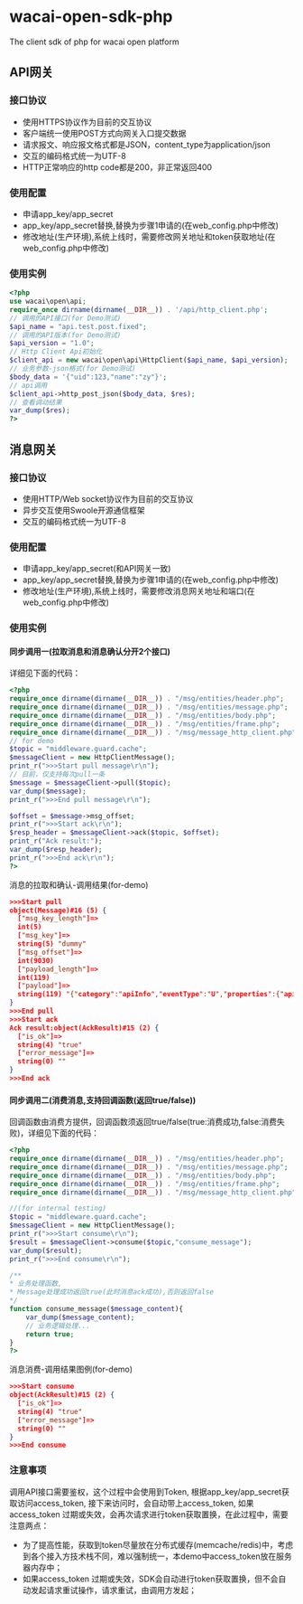 # wacai-open-sdk-php
The client sdk of php for wacai open platform

## API网关
### 接口协议
- 使用HTTPS协议作为目前的交互协议
- 客户端统一使用POST方式向网关入口提交数据
- 请求报文、响应报文格式都是JSON，content_type为application/json
- 交互的编码格式统一为UTF-8
- HTTP正常响应的http code都是200，非正常返回400

### 使用配置
- 申请app_key/app_secret
- app_key/app_secret替换,替换为步骤1申请的(在web_config.php中修改)
- 修改地址(生产环境),系统上线时，需要修改网关地址和token获取地址(在web_config.php中修改)

### 使用实例
```php
<?php
use wacai\open\api;
require_once dirname(dirname(__DIR__)) . '/api/http_client.php';
// 调用的API接口(for Demo测试)
$api_name = "api.test.post.fixed";
// 调用的API版本(for Demo测试)
$api_version = "1.0";
// Http Client Api初始化
$client_api = new wacai\open\api\HttpClient($api_name, $api_version);
// 业务参数-json格式(for Demo测试)
$body_data = '{"uid":123,"name":"zy"}';
// api调用
$client_api->http_post_json($body_data, $res);
// 查看调动结果
var_dump($res);
?>
```

## 消息网关
### 接口协议
- 使用HTTP/Web socket协议作为目前的交互协议
- 异步交互使用Swoole开源通信框架
- 交互的编码格式统一为UTF-8

### 使用配置
- 申请app_key/app_secret(和API网关一致)
- app_key/app_secret替换,替换为步骤1申请的(在web_config.php中修改)
- 修改地址(生产环境),系统上线时，需要修改消息网关地址和端口(在web_config.php中修改)

### 使用实例
#### 同步调用一(拉取消息和消息确认分开2个接口)
详细见下面的代码：
```php
<?php
require_once dirname(dirname(__DIR__)) . "/msg/entities/header.php";
require_once dirname(dirname(__DIR__)) . "/msg/entities/message.php";
require_once dirname(dirname(__DIR__)) . "/msg/entities/body.php";
require_once dirname(dirname(__DIR__)) . "/msg/entities/frame.php";
require_once dirname(dirname(__DIR__)) . "/msg/message_http_client.php";
// for demo
$topic = "middleware.guard.cache";
$messageClient = new HttpClientMessage();
print_r(">>>Start pull message\r\n");
// 目前，仅支持每次pull一条
$message = $messageClient->pull($topic);
var_dump($message);
print_r(">>>End pull message\r\n");

$offset = $message->msg_offset;
print_r(">>>Start ack\r\n");
$resp_header = $messageClient->ack($topic, $offset);
print_r("Ack result:");
var_dump($resp_header);
print_r(">>>End ack\r\n");
?>
```
消息的拉取和确认-调用结果(for-demo)
```json
>>>Start pull
object(Message)#16 (5) {
  ["msg_key_length"]=>
  int(5)
  ["msg_key"]=>
  string(5) "dummy"
  ["msg_offset"]=>
  int(9030)
  ["payload_length"]=>
  int(119)
  ["payload"]=>
  string(119) "{"category":"apiInfo","eventType":"U","properties":{"apiName":"wacai.withhold.bind.card.confirm","apiVersion":"1.1.1"}}"
}
>>>End pull
>>>Start ack
Ack result:object(AckResult)#15 (2) {
  ["is_ok"]=>
  string(4) "true"
  ["error_message"]=>
  string(0) ""
}
>>>End ack
```


#### 同步调用二(消费消息,支持回调函数(返回true/false))
回调函数由消费方提供，回调函数须返回true/false(true:消费成功,false:消费失败)，详细见下面的代码：
```php
<?php
require_once dirname(dirname(__DIR__)) . "/msg/entities/header.php";
require_once dirname(dirname(__DIR__)) . "/msg/entities/message.php";
require_once dirname(dirname(__DIR__)) . "/msg/entities/body.php";
require_once dirname(dirname(__DIR__)) . "/msg/entities/frame.php";
require_once dirname(dirname(__DIR__)) . "/msg/message_http_client.php";

//(for internal testing)
$topic = "middleware.guard.cache";
$messageClient = new HttpClientMessage();
print_r(">>>Start consume\r\n");
$result = $messageClient->consume($topic,"consume_message");
var_dump($result);
print_r(">>>End consume\r\n");

/**
* 业务处理函数,
* Message处理成功返回true(此时消息ack成功),否则返回false
*/
function consume_message($message_content){
	var_dump($message_content);
	// 业务逻辑处理...
	return true;
}
?>
```
消息消费-调用结果图例(for-demo)
```json
>>>Start consume
object(AckResult)#15 (2) {
  ["is_ok"]=>
  string(4) "true"
  ["error_message"]=>
  string(0) ""
}
>>>End consume
```

### 注意事项
调用API接口需要鉴权，这个过程中会使用到Token, 根据app_key/app_secret获取访问access_token, 
接下来访问时，会自动带上access_token, 如果access_token 过期或失效，会再次请求进行token获取置换，在此过程中，需要注意两点：
- 为了提高性能，获取到token尽量放在分布式缓存(memcache/redis)中，考虑到各个接入方技术栈不同，难以强制统一，本demo中access_token放在服务器内存中；
- 如果access_token 过期或失效，SDK会自动进行token获取置换，但不会自动发起请求重试操作，请求重试，由调用方发起；